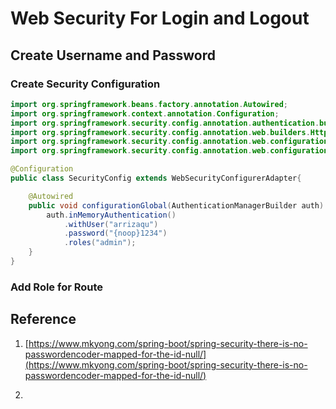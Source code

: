 # Web Security For Login and Logout

## Create Username and Password

### Create Security Configuration

```java
import org.springframework.beans.factory.annotation.Autowired;
import org.springframework.context.annotation.Configuration;
import org.springframework.security.config.annotation.authentication.builders.AuthenticationManagerBuilder;
import org.springframework.security.config.annotation.web.builders.HttpSecurity;
import org.springframework.security.config.annotation.web.configuration.EnableWebSecurity;
import org.springframework.security.config.annotation.web.configuration.WebSecurityConfigurerAdapter;

@Configuration
public class SecurityConfig extends WebSecurityConfigurerAdapter{

    @Autowired
    public void configurationGlobal(AuthenticationManagerBuilder auth) throws Exception {
        auth.inMemoryAuthentication()
            .withUser("arrizaqu")
            .password("{noop}1234")
            .roles("admin");
    }
}
```

### Add Role for Route

## Reference

1. [https://www.mkyong.com/spring-boot/spring-security-there-is-no-passwordencoder-mapped-for-the-id-null/](https://www.mkyong.com/spring-boot/spring-security-there-is-no-passwordencoder-mapped-for-the-id-null/)

2. 



